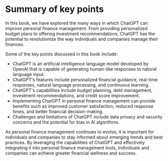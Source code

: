 Summary of key points
=================================

In this book, we have explored the many ways in which ChatGPT can improve personal finance management. From providing personalized budget plans to offering investment recommendations, ChatGPT has the potential to revolutionize the way individuals and companies manage their finances.

Some of the key points discussed in this book include:

* ChatGPT is an artificial intelligence language model developed by OpenAI that is capable of generating human-like responses to natural language input.
* ChatGPT's features include personalized financial guidance, real-time responses, natural language processing, and continuous learning.
* ChatGPT's capabilities include budget planning, debt management, investment recommendations, and credit score improvement.
* Implementing ChatGPT in personal finance management can provide benefits such as improved customer satisfaction, reduced response times, and better financial decision-making.
* Challenges and limitations of ChatGPT include data privacy and security concerns and the potential for bias in AI algorithms.

As personal finance management continues to evolve, it is important for individuals and companies to stay informed about emerging trends and best practices. By leveraging the capabilities of ChatGPT and effectively integrating it into personal finance management tools, individuals and companies can achieve greater financial wellness and success.
